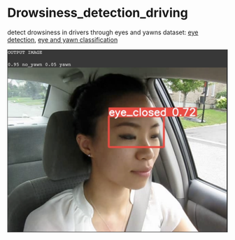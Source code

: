 # Drowsiness_detection_driving
detect drowsiness in drivers through eyes and yawns
dataset: [eye detection](https://universe.roboflow.com/ai-project-t1xm8/eye-detector-01g2k), [eye and yawn classification](https://www.kaggle.com/datasets/dheerajperumandla/drowsiness-dataset) 

<p align="center">
<img src="images_outputs/Screenshot 2023-05-21 at 11.56.28 PM.png "Title"using eye detection"/>
</p>
